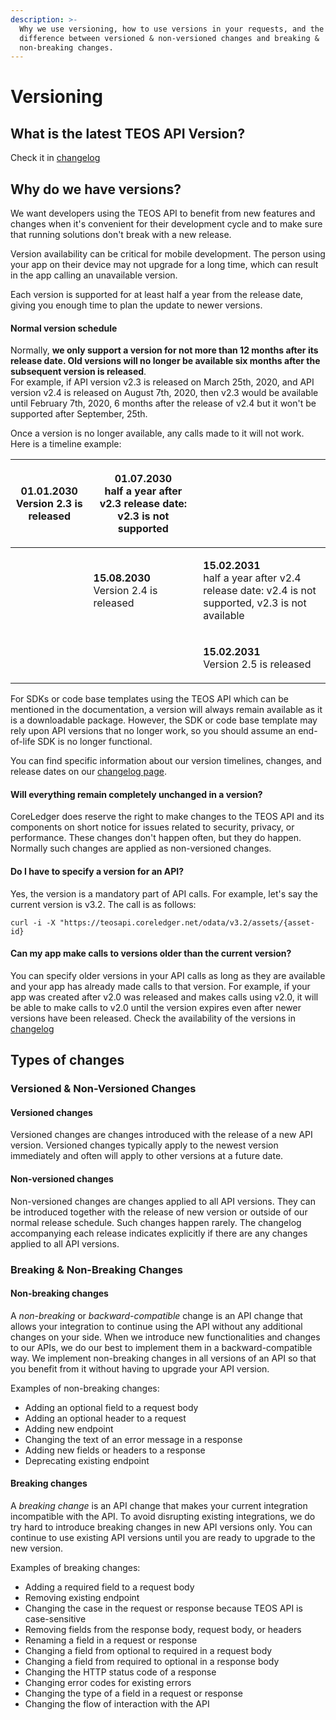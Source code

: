 ```yaml
---
description: >-
  Why we use versioning, how to use versions in your requests, and the
  difference between versioned & non-versioned changes and breaking &
  non-breaking changes.
---
```


# Versioning

## What is the latest TEOS API Version? <a href="#latest" id="latest"></a>

Check it in [changelog](../changelog/ "mention")

## Why do we have versions? <a href="#whyversion" id="whyversion"></a>

We want developers using the TEOS API to benefit from new features and changes when it's convenient for their development cycle and to make sure that running solutions don't break with a new release.

Version availability can be critical for mobile development. The person using your app on their device may not upgrade for a long time, which can result in the app calling an unavailable version.

Each version is supported for at least half a year from the release date, giving you enough time to plan the update to newer versions.

#### Normal version schedule

Normally, **we only support a version for not more than 12 months after its release date. Old versions will no longer be available six months after the subsequent version is released**.\
For example, if API version v2.3 is released on March 25th, 2020, and API version v2.4 is released on August 7th, 2020, then v2.3 would be available until February 7th, 2020, 6 months after the release of v2.4 but it won't be supported after September, 25th.

Once a version is no longer available, any calls made to it will not work. Here is a timeline example:

| <p><strong>01.01.2030</strong><br>Version 2.3 is released</p> | <p><strong>01.07.2030</strong><br>half a year after v2.3 release date: v2.3 is not supported</p> |                                                                                                                         |
| ------------------------------------------------------------- | ------------------------------------------------------------------------------------------------ | ----------------------------------------------------------------------------------------------------------------------- |
|                                                               | <p><strong>15.08.2030</strong><br>Version 2.4 is released</p>                                    | <p><strong>15.02.2031</strong><br>half a year after v2.4 release date: v2.4 is not supported, v2.3 is not available</p> |
|                                                               |                                                                                                  | <p><strong>15.02.2031</strong><br>Version 2.5 is released</p>                                                           |

For SDKs or code base templates using the TEOS API which can be mentioned in the documentation, a version will always remain available as it is a downloadable package. However, the SDK or code base template may rely upon API versions that no longer work, so you should assume an end-of-life SDK is no longer functional.

You can find specific information about our version timelines, changes, and release dates on our [changelog page](../changelog/).

#### Will everything remain completely unchanged in a version? <a href="#stability" id="stability"></a>

CoreLedger does reserve the right to make changes to the TEOS API and its components on short notice for issues related to security, privacy, or performance. These changes don't happen often, but they do happen. Normally such changes are applied as non-versioned changes.&#x20;

#### Do I have to specify a version for an API? <a href="#unversioned_calls" id="unversioned_calls"></a>

Yes, the version is a mandatory part of API calls. For example, let's say the current version is v3.2. The call is as follows:

```
curl -i -X "https://teosapi.coreledger.net/odata/v3.2/assets/{asset-id}
```

#### Can my app make calls to versions older than the current version? <a href="#calling_older_versions" id="calling_older_versions"></a>

You can specify older versions in your API calls as long as they are available and your app has already made calls to that version. For example, if your app was created after v2.0 was released and makes calls using v2.0, it will be able to make calls to v2.0 until the version expires even after newer versions have been released. Check the availability of the versions in [changelog](../changelog/ "mention")

## Types of changes

### Versioned & Non-Versioned Changes

#### Versioned changes

Versioned changes are changes introduced with the release of a new API version. Versioned changes typically apply to the newest version immediately and often will apply to other versions at a future date.

#### Non-versioned changes

Non-versioned changes are changes applied to all API versions. They can be introduced together with the release of new version or outside of our normal release schedule. Such changes happen rarely. The changelog accompanying each release indicates explicitly if there are any changes applied to all API versions.&#x20;

### Breaking & Non-Breaking Changes

#### Non-breaking changes

A _non-breaking_ or _backward-compatible_ change is an API change that allows your integration to continue using the API without any additional changes on your side. When we introduce new functionalities and changes to our APIs, we do our best to implement them in a backward-compatible way. We implement non-breaking changes in all versions of an API so that you benefit from it without having to upgrade your API version.

Examples of non-breaking changes:&#x20;

* Adding an optional field to a request body
* Adding an optional header to a request
* Adding new endpoint
* Changing the text of an error message in a response
* Adding new fields or headers to a response
* Deprecating existing endpoint

#### Breaking changes

A _breaking change_ is an API change that makes your current integration incompatible with the API. To avoid disrupting existing integrations, we do try hard to introduce breaking changes in new API versions only. You can continue to use existing API versions until you are ready to upgrade to the new version.

Examples of breaking changes:&#x20;

* Adding a required field to a request body
* Removing existing endpoint
* Changing the case in the request or response because TEOS API is case-sensitive
* Removing fields from the response body, request body, or headers
* Renaming a field in a request or response
* Changing a field from optional to required in a request body
* Changing a field from required to optional in a response body
* Changing the HTTP status code of a response
* Changing error codes for existing errors
* Changing the type of a field in a request or response
* Changing the flow of interaction with the API
